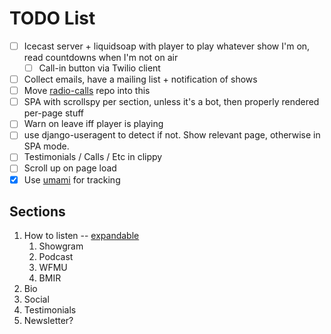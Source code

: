 # TODO List

* [ ] Icecast server + liquidsoap with player to play whatever show I'm on, read
      countdowns when I'm not on air
    - [ ] Call-in button via Twilio client
* [ ] Collect emails, have a mailing list + notification of shows
* [ ] Move [radio-calls](https://github.com/dtcooper/radio-calls) repo into this
* [ ] SPA with scrollspy per section, unless it's a bot, then properly rendered per-page stuff
* [ ] Warn on leave iff player is playing
* [ ] use django-useragent to detect if not. Show relevant page, otherwise in SPA mode.
* [ ] Testimonials / Calls / Etc in clippy
* [ ] Scroll up on page load
* [x] Use [umami](https://github.com/mikecao/umami) for tracking

## Sections

1.  How to listen -- [expandable](https://codepen.io/philw_/pen/GREJEgx)
    1. Showgram
    2. Podcast
    3. WFMU
    4. BMIR
2. Bio
3. Social
4. Testimonials
5. Newsletter?
